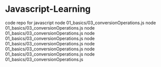 # Javascript-Learning
code repo for javascript
node 01_basics/03_conversionOperations.js
node 01_basics/03_conversionOperations.js
node 01_basics/03_conversionOperations.js
node 01_basics/03_conversionOperations.js
node 01_basics/03_conversionOperations.js
node 01_basics/03_conversionOperations.js
node 01_basics/03_conversionOperations.js
node 01_basics/03_conversionOperations.js
